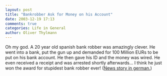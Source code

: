 ```yaml
---
layout: post
title: "Bankrobber Ask for Money on his Account"
date: 2003-12-19 17:13
comments: true
categories: Life in General
author: Oliver Thylmann
---
```



Oh my god. A 20 year old spanish bank robber was amazingly clever. He went into a bank, put the gun up and demanded for 100 Million EURs to be put on his bank account. He then gave his ID and the money was wired. He even received a receipt and was arrested shortly afterwards... I think he just won the award for stupidest bank robber ever! ([News story in german.](http://www2.news.ch/detail.asp?ID=161767))


